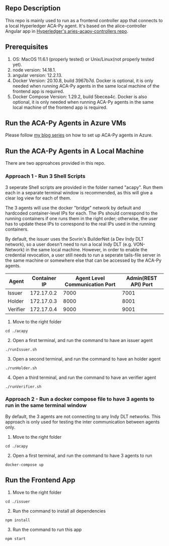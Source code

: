 ## Repo Description
This repo is mainly used to run as a frontend controller app that connects to a local Hyperledger ACA-Py agent. It's based on the alice-controller Angular app in [Hyperledger's aries-acapy-controllers repo](https://github.com/hyperledger/aries-acapy-controllers/tree/main/AliceFaberAcmeDemo/controllers).

## Prerequisites
1. OS: MacOS 11.6.1 (properly tested) or Unix/Linux(not properly tested yet).
2. node version: 14.18.1.
3. angular version: 12.2.13.
4. Docker Version: 20.10.8, build 3967b7d. Docker is optional, it is only needed when running ACA-Py agents in the same local machine of the frontend app is required.
5. Docker Compose Version: 1.29.2, build 5becea4c. Docker is also optional, it is only needed when running ACA-Py agents in the same local machine of the frontend app is required.

## Run the ACA-Py Agents in Azure VMs
Please follow [my blog series](https://yunxi-zhang-75627.medium.com/hyperledger-aries-aca-py-agents-setup-and-running-tutorials-part-i-hyperledger-indy-project-249591521e92) on how to set up ACA-Py agents in Azure.

## Run the ACA-Py Agents in A Local Machine
There are two approahces provided in this repo. 
### Approach 1 - Run 3 Shell Scripts
3 seperate Shell scripts are provided in the folder named "acapy". Run them each in a separate terminal window is recommended, as this will give a clear log view for each of them. <br>

The 3 agents will use the docker "bridge" network by default and hardcoded container-level IPs for each. The IPs should correspond to the running containers if one runs them in the right order; otherwise, the user has to update these IPs to correspond to the real IPs used in the running containers.<br>
 
By default, the issuer uses the Sovrin's BuilderNet (a Dev Indy DLT network), so a user doesn't need to run a local Indy DLT (e.g. VON-Network) in the same local machine. However, in order to enable the credential revocation, a user still needs to run a seperate tails-file server in the same machine or somewhere else that can be accessed by the ACA-Py agents.

| Agent      | Container IP | Agent Level Communication Port | Admin(REST API) Port |
| ----------- | ----------- | ----------- | ----------- |
| Issuer | 172.17.0.2 | 7000 | 7001 |
| Holder | 172.17.0.3 | 8000 | 8001 |
| Verifier | 172.17.0.4 | 9000 | 9001 |

1. Move to the right folder
```
cd ./acapy
```
2. Open a first terminal, and run the command to have an issuer agent 
```
./runIssuer.sh
```
3. Open a second terminal, and run the command to have an holder agent 
```
./runHolder.sh
```
4. Open a third terminal, and run the command to have an verifier agent 
```
./runVerifier.sh
```

### Approach 2 - Run a docker compose file to have 3 agents to run in the same terminal window
By default, the 3 agents are not connecting to any Indy DLT networks. This approach is only used for testing the inter communication between agents only. 
1. Move to the right folder
```
cd ./acapy
```
2. Open a first terminal, and run the command to have 3 agents to run
```
docker-compose up
```

## Run the Frontend App
1. Move to the right folder
```
cd ./issuer
```
2. Run the command to install all dependencies
```
npm install
```
3. Run the command to run this app
```
npm start
```